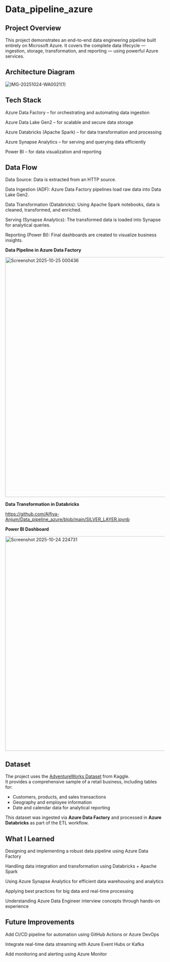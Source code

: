 ﻿# Data_pipeline_azure

## Project Overview

This project demonstrates an end-to-end data engineering pipeline built entirely on Microsoft Azure.
It covers the complete data lifecycle — ingestion, storage, transformation, and reporting — using powerful Azure services.

## Architecture Diagram

![IMG-20251024-WA0021(1)](https://github.com/user-attachments/assets/7c3aeb2b-e34f-495c-9e1d-1d8bdbc1ddf9)



## Tech Stack

Azure Data Factory – for orchestrating and automating data ingestion

Azure Data Lake Gen2 – for scalable and secure data storage

Azure Databricks (Apache Spark) – for data transformation and processing

Azure Synapse Analytics – for serving and querying data efficiently

Power BI – for data visualization and reporting

## Data Flow

Data Source: Data is extracted from an HTTP source.

Data Ingestion (ADF): Azure Data Factory pipelines load raw data into Data Lake Gen2.

Data Transformation (Databricks): Using Apache Spark notebooks, data is cleaned, transformed, and enriched.

Serving (Synapse Analytics): The transformed data is loaded into Synapse for analytical queries.

Reporting (Power BI): Final dashboards are created to visualize business insights.

**Data Pipeline in Azure Data Factory**

<img width="1807" height="759" alt="Screenshot 2025-10-25 000436" src="https://github.com/user-attachments/assets/e46658d8-cb87-437a-847a-fc4710a04537" />


**Data Transformation in Databricks**

https://github.com/Alfiya-Anjum/Data_pipeline_azure/blob/main/SILVER_LAYER.ipynb

**Power BI Dashboard**

<img width="1207" height="679" alt="Screenshot 2025-10-24 224731" src="https://github.com/user-attachments/assets/6c453c4b-0700-4b2a-a8e3-c2ff48d8dd42" />

## Dataset

The project uses the [AdventureWorks Dataset](https://www.kaggle.com/datasets/ukveteran/adventure-works) from Kaggle.  
It provides a comprehensive sample of a retail business, including tables for:
- Customers, products, and sales transactions  
- Geography and employee information  
- Date and calendar data for analytical reporting  

This dataset was ingested via **Azure Data Factory** and processed in **Azure Databricks** as part of the ETL workflow.

## What I Learned

Designing and implementing a robust data pipeline using Azure Data Factory

Handling data integration and transformation using Databricks + Apache Spark

Using Azure Synapse Analytics for efficient data warehousing and analytics

Applying best practices for big data and real-time processing

Understanding Azure Data Engineer interview concepts through hands-on experience

## Future Improvements

Add CI/CD pipeline for automation using GitHub Actions or Azure DevOps

Integrate real-time data streaming with Azure Event Hubs or Kafka

Add monitoring and alerting using Azure Monitor




